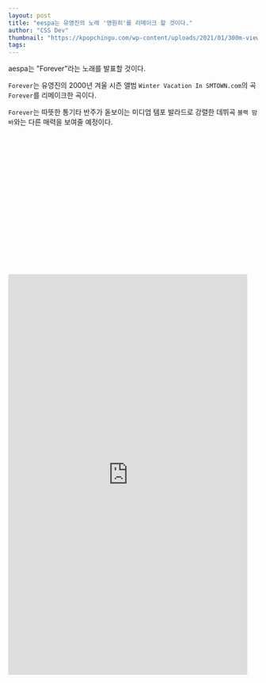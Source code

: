 ```yaml
---
layout: post
title: "eespa는 유영진의 노래 '영원히'를 리메이크 할 것이다."
author: "CSS Dev"
thumbnail: "https://kpopchingu.com/wp-content/uploads/2021/01/300m-views-49-890x512.png"
tags: 
---
```



aespa는 "Forever"라는 노래를 발표할 것이다.

`Forever`는 유영진의 2000년 겨울 시즌 앨범 `Winter Vacation In SMTOWN.com`의 곡 `Forever`를 리메이크한 곡이다.

`Forever`는 따뜻한 통기타 반주가 돋보이는 미디엄 템포 발라드로 강렬한 데뷔곡 `블랙 맘바`와는 다른 매력을 보여줄 예정이다.


<div class="video_wrapper" style="padding-top: 56.25%;">
    <iframe id="twitter-widget-0" scrolling="no" frameborder="0" allowtransparency="true" allowfullscreen="true" class="" style="position: static; visibility: visible; width: 483px; height: 809px; display: block; flex-grow: 1;" title="Twitter Tweet" src="https://platform.twitter.com/embed/index.html?dnt=false&amp;embedId=twitter-widget-0&amp;frame=false&amp;hideCard=false&amp;hideThread=false&amp;id=1354949470417371144&amp;lang=en&amp;origin=https%3A%2F%2Fkpopchingu.com%2F2021%2F01%2F29%2Faespa-will-release-the-remake-of-yoo-young-jins-song-forever%2F&amp;theme=light&amp;widgetsVersion=ed20a2b%3A1601588405575&amp;width=550px" data-tweet-id="1354949470417371144"></iframe>
</div>
